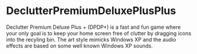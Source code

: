 # DeclutterPremiumDeluxePlusPlus
Declutter Premium Deluxe Plus + (DPDP+) is a fast and fun game where your only goal is to keep your home screen free of clutter by dragging icons into the recyling bin. The art style mimicks Windows XP and the audio effects are based on some well known Windows XP sounds.
